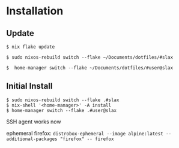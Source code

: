 # Installation

## Update

`$ nix flake update`

`$ sudo nixos-rebuild switch --flake ~/Documents/dotfiles/#slax`

`$  home-manager switch --flake ~/Documents/dotfiles/#user@slax`

## Initial Install

```
$ sudo nixos-rebuild switch --flake .#slax
$ nix-shell '<home-manager>' -A install
$ home-manager switch --flake .#user@slax
```

SSH agent works now

ephemeral firefox:
```distrobox-ephemeral --image alpine:latest --additional-packages "firefox" -- firefox```
